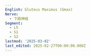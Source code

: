 ```yaml
---
English: Gluteus Maximus (Gmax)
Nerve:
  - 下殿神経
Segment:
  - L5
  - S1
  - S2
lastmod: '2025-03-02'
last_edited: 2025-02-27T00:00:00.000Z
---
```



